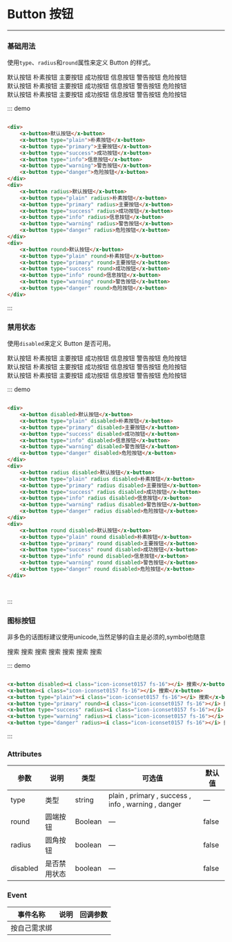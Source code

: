 <style lang="scss">
	.x-button{
		margin:10px;
	}
</style>
<script>
 export default {
    methods: {
      hellow(e) {
        alert('点击会传回当前点击的事件对象:' + e);
      }
    }
  }
</script>
# Button 按钮
----
### 基础用法
使用```type```、```radius```和```round```属性来定义 Button 的样式。

<div class="demo-block">
	<div>
		<x-button>默认按钮</x-button>
		<x-button type="plain">朴素按钮</x-button>
		<x-button type="primary">主要按钮</x-button>
		<x-button type="success">成功按钮</x-button>
		<x-button type="info">信息按钮</x-button>
		<x-button type="warning">警告按钮</x-button>
		<x-button type="danger">危险按钮</x-button>
	</div>
	<div>
		<x-button radius>默认按钮</x-button>
		<x-button type="plain" radius>朴素按钮</x-button>
	    <x-button type="primary" radius>主要按钮</x-button>
	    <x-button type="success" radius>成功按钮</x-button>
	    <x-button type="info" radius>信息按钮</x-button>
	    <x-button type="warning" radius>警告按钮</x-button>
	    <x-button type="danger" radius>危险按钮</x-button>
	</div>
	<div>
		<x-button round>默认按钮</x-button>
		<x-button type="plain" round>朴素按钮</x-button>
	    <x-button type="primary" round>主要按钮</x-button>
	    <x-button type="success" round>成功按钮</x-button>
	    <x-button type="info" round>信息按钮</x-button>
	    <x-button type="warning" round>警告按钮</x-button>
	    <x-button type="danger" round>危险按钮</x-button>
	</div>
</div>

::: demo
```html

<div>
	<x-button>默认按钮</x-button>
	<x-button type="plain">朴素按钮</x-button>
	<x-button type="primary">主要按钮</x-button>
	<x-button type="success">成功按钮</x-button>
	<x-button type="info">信息按钮</x-button>
	<x-button type="warning">警告按钮</x-button>
	<x-button type="danger">危险按钮</x-button>
</div>
<div>
	<x-button radius>默认按钮</x-button>
	<x-button type="plain" radius>朴素按钮</x-button>
	<x-button type="primary" radius>主要按钮</x-button>
	<x-button type="success" radius>成功按钮</x-button>
	<x-button type="info" radius>信息按钮</x-button>
	<x-button type="warning" radius>警告按钮</x-button>
	<x-button type="danger" radius>危险按钮</x-button>
</div>
<div>
	<x-button round>默认按钮</x-button>
	<x-button type="plain" round>朴素按钮</x-button>
	<x-button type="primary" round>主要按钮</x-button>
	<x-button type="success" round>成功按钮</x-button>
	<x-button type="info" round>信息按钮</x-button>
	<x-button type="warning" round>警告按钮</x-button>
	<x-button type="danger" round>危险按钮</x-button>
</div>

```
:::

### 禁用状态

使用```disabled```来定义 Button 是否可用。

<div class="demo-block">
	<div>
		<x-button disabled>默认按钮</x-button>
		<x-button type="plain" disabled>朴素按钮</x-button>
		<x-button type="primary" disabled>主要按钮</x-button>
		<x-button type="success" disabled>成功按钮</x-button>
		<x-button type="info" disabled>信息按钮</x-button>
		<x-button type="warning" disabled>警告按钮</x-button>
		<x-button type="danger" disabled>危险按钮</x-button>
	</div>
	<div>
		<x-button radius disabled>默认按钮</x-button>
		<x-button type="plain" radius disabled>朴素按钮</x-button>
		<x-button type="primary" radius disabled>主要按钮</x-button>
		<x-button type="success" radius disabled>成功按钮</x-button>
		<x-button type="info" radius disabled>信息按钮</x-button>
		<x-button type="warning" radius disabled>警告按钮</x-button>
		<x-button type="danger" radius disabled>危险按钮</x-button>
	</div>
	<div>
		<x-button round disabled>默认按钮</x-button>
		<x-button type="plain" round disabled>朴素按钮</x-button>
		<x-button type="primary" round disabled>主要按钮</x-button>
		<x-button type="success" round disabled>成功按钮</x-button>
		<x-button type="info" round disabled>信息按钮</x-button>
		<x-button type="warning" round disabled>警告按钮</x-button>
		<x-button type="danger" round disabled>危险按钮</x-button>
	</div>
</div>

::: demo
```html

<div>
	<x-button disabled>默认按钮</x-button>
	<x-button type="plain" disabled>朴素按钮</x-button>
	<x-button type="primary" disabled>主要按钮</x-button>
	<x-button type="success" disabled>成功按钮</x-button>
	<x-button type="info" disabled>信息按钮</x-button>
	<x-button type="warning" disabled>警告按钮</x-button>
	<x-button type="danger" disabled>危险按钮</x-button>
</div>
<div>
	<x-button radius disabled>默认按钮</x-button>
	<x-button type="plain" radius disabled>朴素按钮</x-button>
	<x-button type="primary" radius disabled>主要按钮</x-button>
	<x-button type="success" radius disabled>成功按钮</x-button>
	<x-button type="info" radius disabled>信息按钮</x-button>
	<x-button type="warning" radius disabled>警告按钮</x-button>
	<x-button type="danger" radius disabled>危险按钮</x-button>
</div>
<div>
	<x-button round disabled>默认按钮</x-button>
	<x-button type="plain" round disabled>朴素按钮</x-button>
	<x-button type="primary" round disabled>主要按钮</x-button>
	<x-button type="success" round disabled>成功按钮</x-button>
	<x-button type="info" round disabled>信息按钮</x-button>
	<x-button type="warning" round disabled>警告按钮</x-button>
	<x-button type="danger" round disabled>危险按钮</x-button>
</div>

  
```
:::

### 图标按钮
非多色的话图标建议使用unicode,当然足够的自主是必须的,symbol也随意
<div class="demo-block">
	<x-button disabled><i class="icon-iconset0157 fs-16"></i> 搜索</x-button>
	<x-button><i class="icon-iconset0157 fs-16"></i> 搜索</x-button>
	<x-button type="plain"><i class="icon-iconset0157 fs-16"></i> 搜索</x-button>
	<x-button type="primary" round><i class="icon-iconset0157 fs-16"></i> 搜索</x-button>
	<x-button type="success" radius><i class="icon-iconset0157 fs-16"></i> 搜索</x-button>
	<x-button type="warning" radius><i class="icon-iconset0157 fs-16"></i> 搜索</x-button>
	<x-button type="danger" radius><i class="icon-iconset0157 fs-16"></i> 搜索</x-button>
</div>

::: demo
```html

<x-button disabled><i class="icon-iconset0157 fs-16"></i> 搜索</x-button>
<x-button><i class="icon-iconset0157 fs-16"></i> 搜索</x-button>
<x-button type="plain"><i class="icon-iconset0157 fs-16"></i> 搜索</x-button>
<x-button type="primary" round><i class="icon-iconset0157 fs-16"></i> 搜索</x-button>
<x-button type="success" radius><i class="icon-iconset0157 fs-16"></i> 搜索</x-button>
<x-button type="warning" radius><i class="icon-iconset0157 fs-16"></i> 搜索</x-button>
<x-button type="danger" radius><i class="icon-iconset0157 fs-16"></i> 搜索</x-button>

```
:::

### Attributes
| 参数      | 说明    | 类型      | 可选值       | 默认值   |
|---------- |-------- |---------- |-------------  |-------- |
| type     | 类型   | string    | plain , primary , success , info , warning , danger |     —    |
| round     | 圆端按钮  | Boolean    | — | false   |
| radius  | 圆角按钮    | boolean   | —   | false   |
| disabled  | 是否禁用状态    | boolean   | —   | false   |

### Event
| 事件名称      | 说明       | 回调参数   |
|------------- |----------- |---------  |
|     按自己需求绑    ||   |